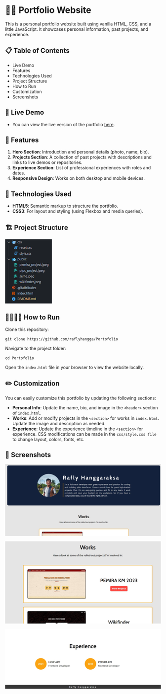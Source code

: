 # 🧑🏻 Portfolio Website
This is a personal portfolio website built using vanilla HTML, CSS, and a little JavaScript. It showcases personal information, past projects, and experience.

## 📋 Table of Contents
- Live Demo
- Features
- Technologies Used
- Project Structure
- How to Run
- Customization
- Screenshots

## 🍿 Live Demo
- You can view the live version of the portfolio [here](https://raflyhangga.github.io/Portofolio/).

## 🌟 Features
1. **Hero Section**: Introduction and personal details (photo, name, bio).
2. **Projects Section**: A collection of past projects with descriptions and links to live demos or repositories.
3. **Experience Section**: List of professional experiences with roles and dates.
4. **Responsive Design**: Works on both desktop and mobile devices.

## 🔨 Technologies Used
- **HTML5**: Semantic markup to structure the portfolio.
- **CSS3**: For layout and styling (using Flexbox and media queries).

## 🏗️ Project Structure
![Image of Project Structure](public/project_structure.png)

## 🏃🏻‍♂️‍➡️ How to Run
Clone this repository:

```
git clone https://github.com/raflyhangga/Portofolio
```
Navigate to the project folder:

```
cd Portofolio
```

Open the ```index.html``` file in your browser to view the website locally.

## ✏️ Customization
You can easily customize this portfolio by updating the following sections:

- **Personal Info**: Update the name, bio, and image in the ```<header>``` section of ```index.html```.
- **Works**: Add or modify projects in the ```<section>``` for works in ```index.html```. Update the image and description as needed.
- **Experience**: Update the experience timeline in the ```<section>``` for experience.
CSS modifications can be made in the ```css/style.css file``` to change layout, colors, fonts, etc.

## 📸 Screenshots
![Hero Section](public/header.jpeg)

![Projects Section](public/projects.jpeg)

![Experience Section](public/experience.jpeg)
